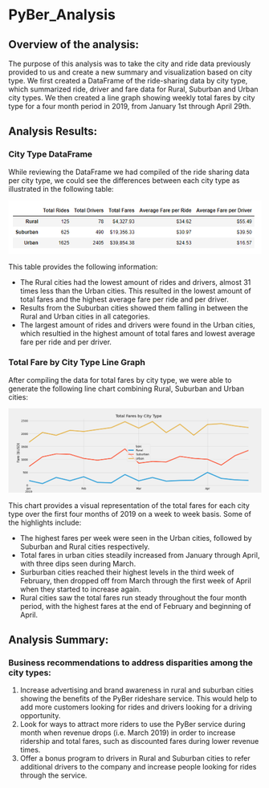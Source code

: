 # PyBer_Analysis

## Overview of the analysis:
The purpose of this analysis was to take the city and ride data previously provided to us and create a new summary and visualization based on city type. We first created a DataFrame of the ride-sharing data by city type, which summarized ride, driver and fare data for Rural, Suburban and Urban city types. We then created a line graph showing weekly total fares by city type for a four month period in 2019, from January 1st through April 29th.

## Analysis Results: 
### City Type DataFrame
While reviewing the DataFrame we had compiled of the ride sharing data per city type, we could see the differences between each city type as illustrated in the following table:

![Summary_by_City_Type](https://github.com/jmueller187/PyBer_Analysis/blob/main/analysis/Summary_by_City_Type.png)

This table provides the following information:
- The Rural cities had the lowest amount of rides and drivers, almost 31 times less than the Urban cities. This resulted in the lowest amount of total fares and the highest average fare per ride and per driver.
- Results from the Suburban cities showed them falling in between the Rural and Urban cities in all categories. 
- The largest amount of rides and drivers were found in the Urban cities, which resultied in the highest amount of total fares and lowest average fare per ride and per driver.

### Total Fare by City Type Line Graph
After compiling the data for total fares by city type, we were able to generate the following line chart combining Rural, Suburban and Urban cities:

![PyBer_fare_summary](https://github.com/jmueller187/PyBer_Analysis/blob/main/analysis/PyBer_fare_summary.png)

This chart provides a visual representation of the total fares for each city type over the first four months of 2019 on a week to week basis. Some of the highlights include:
- The highest fares per week were seen in the Urban cities, followed by Suburban and Rural cities respectively.
- Total fares in urban cities steadily increased from January through April, with three dips seen during March.
- Surburban cities reached their highest levels in the third week of February, then dropped off from March through the first week of April when they started to increase again.
- Rural cities saw the total fares run steady throughout the four month period, with the highest fares at the end of February and beginning of April.

## Analysis Summary: 
### Business recommendations to address disparities among the city types:
1) Increase advertising and brand awareness in rural and suburban cities showing the benefits of the PyBer rideshare service. This would help to add more customers looking for rides and drivers looking for a driving opportunity.
2) Look for ways to attract more riders to use the PyBer service during month when revenue drops (i.e. March 2019) in order to increase ridership and total fares, such as discounted fares during lower revenue times.
3) Offer a bonus program to drivers in Rural and Suburban cities to refer additional drivers to the company and increase people looking for rides through the service. 
